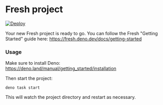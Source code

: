 # Fresh project

[![Deploy](https://github.com/Ducky07/fresh-mind/actions/workflows/deploy.yml/badge.svg)](https://github.com/Ducky07/fresh-mind/actions/workflows/deploy.yml)

Your new Fresh project is ready to go. You can follow the Fresh "Getting
Started" guide here: https://fresh.deno.dev/docs/getting-started

### Usage

Make sure to install Deno: https://deno.land/manual/getting_started/installation

Then start the project:

```
deno task start
```

This will watch the project directory and restart as necessary.
